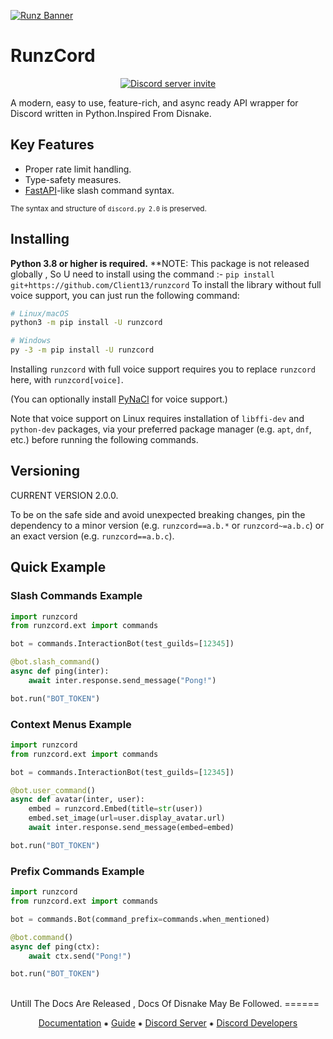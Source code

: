 [![Runz Banner](https://raw.githubusercontent.com/Venomrunz/runz/master/assets/banner.png)](https://runz.dev/)

RunzCord
=======

<p align="center">
    <a href="https://discord.gg/runz"><img src="https://img.shields.io/discord/808030843078836254?style=flat-square&color=5865f2&logo=discord&logoColor=ffffff&label=discord" alt="Discord server invite" /></a>
    
</p>

A modern, easy to use, feature-rich, and async ready API wrapper for Discord written in Python.Inspired From Disnake.

Key Features
------------

- Proper rate limit handling.
- Type-safety measures.
- [FastAPI](https://fastapi.tiangolo.com/)-like slash command syntax.

<sup>The syntax and structure of `discord.py 2.0` is preserved.</sup>

Installing
----------

**Python 3.8 or higher is required.**
**NOTE: This package is not released globally , So U need to install using the command :- ```pip install git+https://github.com/Client13/runzcord```
To install the library without full voice support, you can just run the
following command:

``` sh
# Linux/macOS
python3 -m pip install -U runzcord

# Windows
py -3 -m pip install -U runzcord
```

Installing `runzcord` with full voice support requires you to replace `runzcord` here, with `runzcord[voice]`.

(You can optionally install [PyNaCl](https://pypi.org/project/PyNaCl/) for voice support.)

Note that voice support on Linux requires installation of `libffi-dev` and `python-dev` packages, via your preferred package manager (e.g. `apt`, `dnf`, etc.) before running the following commands.

Versioning
----------
CURRENT VERSION 2.0.0.

To be on the safe side and avoid unexpected breaking changes, pin the dependency to a minor version (e.g. `runzcord==a.b.*` or `runzcord~=a.b.c`) or an exact version (e.g. `runzcord==a.b.c`).

Quick Example
-------------

### Slash Commands Example

``` py
import runzcord
from runzcord.ext import commands

bot = commands.InteractionBot(test_guilds=[12345])

@bot.slash_command()
async def ping(inter):
    await inter.response.send_message("Pong!")

bot.run("BOT_TOKEN")
```

### Context Menus Example

``` py
import runzcord
from runzcord.ext import commands

bot = commands.InteractionBot(test_guilds=[12345])

@bot.user_command()
async def avatar(inter, user):
    embed = runzcord.Embed(title=str(user))
    embed.set_image(url=user.display_avatar.url)
    await inter.response.send_message(embed=embed)

bot.run("BOT_TOKEN")
```

### Prefix Commands Example

``` py
import runzcord
from runzcord.ext import commands

bot = commands.Bot(command_prefix=commands.when_mentioned)

@bot.command()
async def ping(ctx):
    await ctx.send("Pong!")

bot.run("BOT_TOKEN")
```



<br>
Untill The Docs Are Released , Docs Of Disnake May Be Followed.
======
<p align="center">
    <a href="https://docs.disnake.dev/">Documentation</a>
    ⁕
    <a href="https://guide.disnake.dev/">Guide</a>
    ⁕
    <a href="https://discord.gg/runz">Discord Server</a>
    ⁕
    <a href="https://discord.gg/discord-developers">Discord Developers</a>
</p>
<br>
